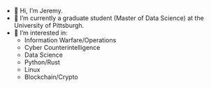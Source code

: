 - 👋 Hi, I’m Jeremy.
- 🌱 I’m currently a graduate student (Master of Data Science) at the University of Pittsburgh. 
- 👀 I’m interested in:
  - Information Warfare/Operations
  -  Cyber Counterintelligence
  -  Data Science
  - Python/Rust
  - Linux
  - Blockchain/Crypto
  
  


<!---
sysfailnet/sysfailnet is a ✨ special ✨ repository because its `README.md` (this file) appears on your GitHub profile.
You can click the Preview link to take a look at your changes.
--->
